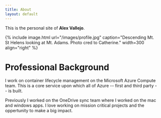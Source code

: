 ```yaml
---
title: About
layout: default
---
```

This is the personal site of **Alex Vallejo**.

{% include image.html url="/images/profile.jpg" caption="Descending Mt. St Helens looking at Mt. Adams. Photo cred to Catherine." width=300 align="right" %}

# Professional Background
I work on container lifecycle management on the Microsoft Azure Compute team. This is a core service upon which all of Azure -- first and third party -- is built.

Previously I worked on the OneDrive sync team where I worked on the mac and windows apps. I love working on mission critical projects and the oppertunity to make a big impact.

<!--
<h2>Updates</h2>
<div class="updates" style="height: 10em; overflow-y: scroll;">
  <ul>
    <li><i>Month. Year</i> - Add updates in chronological order, such as paper acceptance, talk invitations, internships, etc.</li>
    <li><i>Month. Year</i> - This list is scrollable, with most recent updates at the top.
  </ul>
</div>
-->
